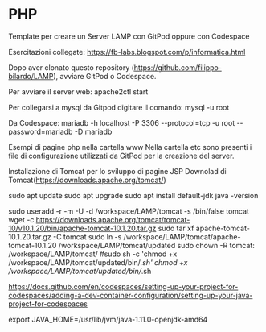 # PHP

Template per creare un Server LAMP con GitPod oppure con Codespace

Esercitazioni collegate:
https://fb-labs.blogspot.com/p/informatica.html

Dopo aver clonato questo repository (https://github.com/filippo-bilardo/LAMP), avviare GitPod o Codespace.

Per avviare il server web: apache2ctl start

Per collegarsi a mysql da Gitpod digitare il comando: mysql -u root

Da Codespace: mariadb -h localhost -P 3306  --protocol=tcp -u root --password=mariadb -D mariadb

Esempi di pagine php nella cartella www
Nella cartella etc sono presenti i file di configurazione utilizzati da GitPod per la creazione del server.

Installazione di Tomcat per lo sviluppo di pagine JSP
Downolad di Tomcat(https://downloads.apache.org/tomcat/)

sudo apt update
sudo apt upgrade
sudo apt install default-jdk
java -version

sudo useradd -r -m -U -d /workspace/LAMP/tomcat -s /bin/false tomcat 
wget -c https://downloads.apache.org/tomcat/tomcat-10/v10.1.20/bin/apache-tomcat-10.1.20.tar.gz
sudo tar xf apache-tomcat-10.1.20.tar.gz -C tomcat
sudo ln -s /workspace/LAMP/tomcat/apache-tomcat-10.1.20 /workspace/LAMP/tomcat/updated
sudo chown -R tomcat: /workspace/LAMP/tomcat/
#sudo sh -c 'chmod +x /workspace/LAMP/tomcat/updated/bin/*.sh'
chmod +x /workspace/LAMP/tomcat/updated/bin/*.sh


https://docs.github.com/en/codespaces/setting-up-your-project-for-codespaces/adding-a-dev-container-configuration/setting-up-your-java-project-for-codespaces

export JAVA_HOME=/usr/lib/jvm/java-1.11.0-openjdk-amd64